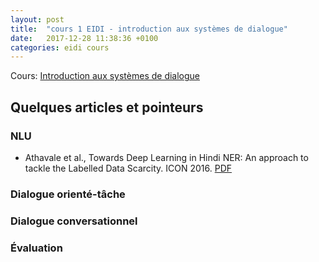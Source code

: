 ```yaml
---
layout: post
title:  "cours 1 EIDI - introduction aux systèmes de dialogue"
date:   2017-12-28 11:38:36 +0100
categories: eidi cours
---
```


Cours: [Introduction aux systèmes de dialogue](https://sophierosset.github.io/docs/dohm.pdf)

## Quelques articles et pointeurs

### NLU
- Athavale et al., Towards Deep Learning in Hindi NER: An approach to tackle the
Labelled Data Scarcity. ICON 2016. [PDF](https://sophierosset.github.io/docs/Athavale2016.pdf)

### Dialogue orienté-tâche

### Dialogue conversationnel

### Évaluation

